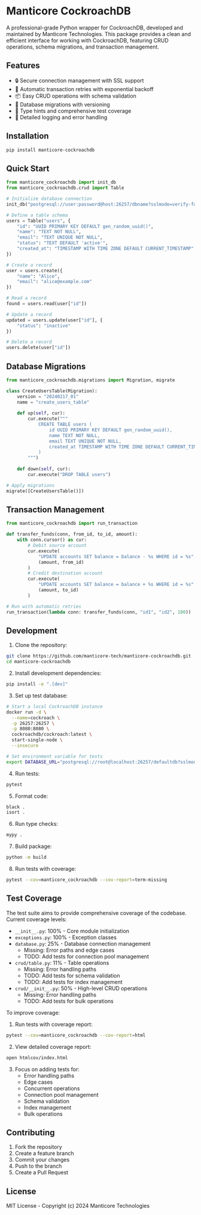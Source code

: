 # Manticore CockroachDB

A professional-grade Python wrapper for CockroachDB, developed and maintained by Manticore Technologies. This package provides a clean and efficient interface for working with CockroachDB, featuring CRUD operations, schema migrations, and transaction management.

## Features

- 🔒 Secure connection management with SSL support
- 🔄 Automatic transaction retries with exponential backoff
- 📦 Easy CRUD operations with schema validation
- 🔧 Database migrations with versioning
- 🎯 Type hints and comprehensive test coverage
- 📝 Detailed logging and error handling

## Installation

```bash
pip install manticore-cockroachdb
```

## Quick Start

```python
from manticore_cockroachdb import init_db
from manticore_cockroachdb.crud import Table

# Initialize database connection
init_db("postgresql://user:password@host:26257/dbname?sslmode=verify-full")

# Define a table schema
users = Table("users", {
    "id": "UUID PRIMARY KEY DEFAULT gen_random_uuid()",
    "name": "TEXT NOT NULL",
    "email": "TEXT UNIQUE NOT NULL",
    "status": "TEXT DEFAULT 'active'",
    "created_at": "TIMESTAMP WITH TIME ZONE DEFAULT CURRENT_TIMESTAMP"
})

# Create a record
user = users.create({
    "name": "Alice",
    "email": "alice@example.com"
})

# Read a record
found = users.read(user["id"])

# Update a record
updated = users.update(user["id"], {
    "status": "inactive"
})

# Delete a record
users.delete(user["id"])
```

## Database Migrations

```python
from manticore_cockroachdb.migrations import Migration, migrate

class CreateUsersTable(Migration):
    version = "20240217_01"
    name = "create_users_table"
    
    def up(self, cur):
        cur.execute("""
            CREATE TABLE users (
                id UUID PRIMARY KEY DEFAULT gen_random_uuid(),
                name TEXT NOT NULL,
                email TEXT UNIQUE NOT NULL,
                created_at TIMESTAMP WITH TIME ZONE DEFAULT CURRENT_TIMESTAMP
            )
        """)
    
    def down(self, cur):
        cur.execute("DROP TABLE users")

# Apply migrations
migrate([CreateUsersTable()])
```

## Transaction Management

```python
from manticore_cockroachdb import run_transaction

def transfer_funds(conn, from_id, to_id, amount):
    with conn.cursor() as cur:
        # Debit source account
        cur.execute(
            "UPDATE accounts SET balance = balance - %s WHERE id = %s",
            (amount, from_id)
        )
        # Credit destination account
        cur.execute(
            "UPDATE accounts SET balance = balance + %s WHERE id = %s",
            (amount, to_id)
        )

# Run with automatic retries
run_transaction(lambda conn: transfer_funds(conn, "id1", "id2", 100))
```

## Development

1. Clone the repository:
```bash
git clone https://github.com/manticore-tech/manticore-cockroachdb.git
cd manticore-cockroachdb
```

2. Install development dependencies:
```bash
pip install -e ".[dev]"
```

3. Set up test database:
```bash
# Start a local CockroachDB instance
docker run -d \
  --name=cockroach \
  -p 26257:26257 \
  -p 8080:8080 \
  cockroachdb/cockroach:latest \
  start-single-node \
  --insecure

# Set environment variable for tests
export DATABASE_URL="postgresql://root@localhost:26257/defaultdb?sslmode=disable"
```

4. Run tests:
```bash
pytest
```

5. Format code:
```bash
black .
isort .
```

6. Run type checks:
```bash
mypy .
```

7. Build package:
```bash
python -m build
```

8. Run tests with coverage:
```bash
pytest --cov=manticore_cockroachdb --cov-report=term-missing
```

## Test Coverage

The test suite aims to provide comprehensive coverage of the codebase. Current coverage levels:

- `__init__.py`: 100% - Core module initialization
- `exceptions.py`: 100% - Exception classes
- `database.py`: 25% - Database connection management
  - Missing: Error paths and edge cases
  - TODO: Add tests for connection pool management
- `crud/table.py`: 11% - Table operations
  - Missing: Error handling paths
  - TODO: Add tests for schema validation
  - TODO: Add tests for index management
- `crud/__init__.py`: 50% - High-level CRUD operations
  - Missing: Error handling paths
  - TODO: Add tests for bulk operations

To improve coverage:

1. Run tests with coverage report:
```bash
pytest --cov=manticore_cockroachdb --cov-report=html
```

2. View detailed coverage report:
```bash
open htmlcov/index.html
```

3. Focus on adding tests for:
   - Error handling paths
   - Edge cases
   - Concurrent operations
   - Connection pool management
   - Schema validation
   - Index management
   - Bulk operations

## Contributing

1. Fork the repository
2. Create a feature branch
3. Commit your changes
4. Push to the branch
5. Create a Pull Request

## License

MIT License - Copyright (c) 2024 Manticore Technologies 
